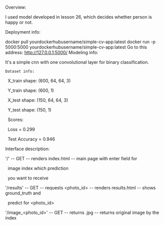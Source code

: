Overview:

I used model developed in lesson 26, which decides whether person is happy or not.

Deployment info:

docker pull yourdockerhubusername/simple-cv-app:latest
docker run -p 5000:5000 yourdockerhubusername/simple-cv-app:latest
Go to this address: http://127.0.0.1:5000/
Modeling info:

It's a simple cnn with one convolutional layer for binary classification.
	
	Dataset info:

&nbsp;	    X\_train shape: (600, 64, 64, 3)

&nbsp;	    Y\_train shape: (600, 1)

&nbsp;	    X\_test shape: (150, 64, 64, 3)

&nbsp;	    Y\_test shape: (150, 1)

&nbsp;	Scores:

&nbsp;	  Loss = 0.299

&nbsp;	  Test Accuracy = 0.946



Interface description:

'/' -- GET -- renders index.html -- main page with enter field for 

&nbsp;				    image index which prediction 

&nbsp;				    you want to receive


'/results' -- GET -- requests <photo\_id> -- renders results.html -- shows ground\_truth and 

&nbsp;								    predict for <photo\_id>

'/image\_<photo\_id>' -- GET -- returns .jpg -- returns original image by the index

